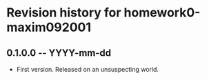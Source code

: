 # Revision history for homework0-maxim092001

## 0.1.0.0 -- YYYY-mm-dd

* First version. Released on an unsuspecting world.
